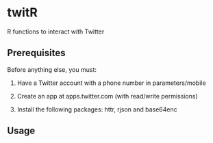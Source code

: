 # twitR
R functions to interact with Twitter

## Prerequisites

Before anything else, you must:

1. Have a Twitter account with a phone number in parameters/mobile

2. Create an app at apps.twitter.com (with read/write permissions)

3. Install the following packages: httr, rjson and base64enc

## Usage


